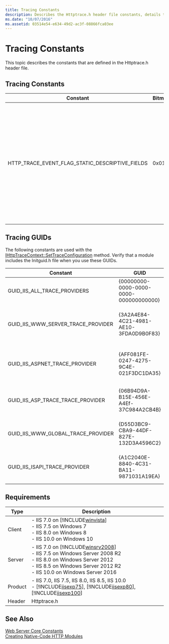 ```yaml
---
title: Tracing Constants
description: Describes the Httptrace.h header file constants, details their requirements, and provides lists of the tracing constants and tracing GUIDs.
ms.date: "10/07/2016"
ms.assetid: 03514e54-e634-49d2-ac3f-08866fca03ee
---
```

# Tracing Constants
This topic describes the constants that are defined in the Httptrace.h header file.  
  
## Tracing Constants  
  
|Constant|Bitmask|Description|  
|--------------|-------------|-----------------|  
|HTTP_TRACE_EVENT_FLAG_STATIC_DESCRIPTIVE_FIELDS|0x01|If the `dwFlags` member of an [HTTP_TRACE_EVENT](../../web-development-reference/native-code-api-reference/http-trace-event-structure.md) structure is set to this value, indicates that the `pProviderGuid`, `pAreaGuid`, and `pszEventName` members of that structure, as well as the `pszName` and `pszDescription` members in each [HTTP_TRACE_EVENT_ITEM](../../web-development-reference/native-code-api-reference/http-trace-event-item-structure.md) element of that structure, are `static`. In this case, the memory for all of these members is available and immutable for the lifetime of the process and, therefore, does not ever need to be copied.|  
  
## Tracing GUIDs  
 The following constants are used with the [IHttpTraceContext::SetTraceConfiguration](../../web-development-reference/native-code-api-reference/ihttptracecontext-settraceconfiguration-method.md) method. Verify that a module includes the Initguid.h file when you use these GUIDs.  
  
|Constant|GUID|Description|  
|--------------|----------|-----------------|  
|GUID_IIS_ALL_TRACE_PROVIDERS|{00000000-0000-0000-0000-000000000000}|Indicates that a module listens for events from all providers.|  
|GUID_IIS_WWW_SERVER_TRACE_PROVIDER|{3A2A4E84-4C21-4981-AE10-3FDA0D9B0F83}|Indicates that a module listens for events from only the provider for World Wide Web (WWW) server tracing.|  
|GUID_IIS_ASPNET_TRACE_PROVIDER|{AFF081FE-0247-4275-9C4E-021F3DC1DA35}|Indicates that a module listens for events from only the provider for [!INCLUDE[vstecasp](../../wmi-provider/includes/vstecasp-md.md)] tracing.|  
|GUID_IIS_ASP_TRACE_TRACE_PROVIDER|{06B94D9A-B15E-456E-A4Ef-37C984A2CB4B}|Indicates that a module listens for events from only the provider for ASP tracing.|  
|GUID_IIS_WWW_GLOBAL_TRACE_PROVIDER|{D55D3BC9-CBA9-44DF-827E-132D3A4596C2}|Indicates that a module listens for events from only the provider for global tracing.|  
|GUID_IIS_ISAPI_TRACE_PROVIDER|{A1C2040E-8840-4C31-BA11-9871031A19EA}|Indicates that a module listens for events from only the provider for ISAPI tracing.|  
  
## Requirements  
  
|Type|Description|  
|----------|-----------------|  
|Client|-   IIS 7.0 on [!INCLUDE[winvista](../../wmi-provider/includes/winvista-md.md)]<br />-   IIS 7.5 on Windows 7<br />-   IIS 8.0 on Windows 8<br />-   IIS 10.0 on Windows 10|  
|Server|-   IIS 7.0 on [!INCLUDE[winsrv2008](../../wmi-provider/includes/winsrv2008-md.md)]<br />-   IIS 7.5 on Windows Server 2008 R2<br />-   IIS 8.0 on Windows Server 2012<br />-   IIS 8.5 on Windows Server 2012 R2<br />-   IIS 10.0 on Windows Server 2016|  
|Product|-   IIS 7.0, IIS 7.5, IIS 8.0, IIS 8.5, IIS 10.0<br />-   [!INCLUDE[iisexp75](../../web-development-reference/native-code-api-reference/includes/iisexp75-md.md)], [!INCLUDE[iisexp80](../../web-development-reference/native-code-api-reference/includes/iisexp80-md.md)], [!INCLUDE[iisexp100](../../web-development-reference/native-code-api-reference/includes/iisexp100-md.md)]|  
|Header|Httptrace.h|  
  
## See Also  
 [Web Server Core Constants](../../web-development-reference/native-code-api-reference/web-server-core-constants.md)   
 [Creating Native-Code HTTP Modules](../../web-development-reference/native-code-development-overview/creating-native-code-http-modules.md)
